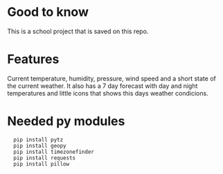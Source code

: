# Good to know
This is a school project that is saved on this repo.
# Features
Current temperature, humidity, pressure, wind speed and a short state of the current weather.
It also has a 7 day forecast with day and night temperatures and little icons that shows this days weather condicions.
# Needed py modules
```
  pip install pytz 
  pip install geopy
  pip install timezonefinder
  pip install requests 
  pip install pillow
```